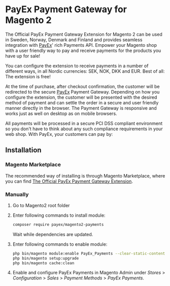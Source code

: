 # PayEx Payment Gateway for Magento 2

The Official PayEx Payment Gateway Extension for Magento 2 can be used in
Sweden, Norway, Denmark and Finland and provides seamless integration with
[PayEx][payex]' rich Payments API. Empower your Magento shop with a user
friendly way to pay and receive payments for the products you have up for sale!

You can configure the extension to receive payments in a number of different
ways, in all Nordic currencies: SEK, NOK, DKK and EUR. Best of all: The
extension is free!

At the time of purchase, after checkout confirmation, the customer will be
redirected to the secure [PayEx][payex] Payment Gateway. Depending on how you
configure the extension, the customer will be presented with the desired method
of payment and can settle the order in a secure and user friendly manner
directly in the browser. The Payment Gateway is responsive and works just as
well on desktop as on mobile browsers.

All payments will be processed in a secure PCI DSS compliant environment so you
don't have to think about any such compliance requirements in your web shop.
With PayEx, your customers can pay by:

## Installation

### Magento Marketplace

The recommended way of installing is through Magento Marketplace, where you can
find [The Official PayEx Payment Gateway Extension][marketplace].

### Manually

1. Go to Magento2 root folder

2. Enter following commands to install module:

   ```bash
   composer require payex/magento2-payments
   ```

   Wait while dependencies are updated.

3. Enter following commands to enable module:

   ```bash
   php bin/magento module:enable PayEx_Payments --clear-static-content
   php bin/magento setup:upgrade
   php bin/magento cache:clean
   ```

4. Enable and configure PayEx Payments in Magento Admin under *Stores* >
   *Configuration* > *Sales* > *Payment Methods* > *PayEx Payments*.

[payex]: http://payex.com/
[marketplace]: https://marketplace.magento.com/payex-magento2-payments.html
